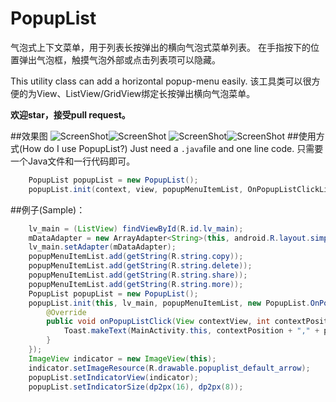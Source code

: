 # PopupList
气泡式上下文菜单，用于列表长按弹出的横向气泡式菜单列表。
在手指按下的位置弹出气泡框，触摸气泡外部或点击列表项可以隐藏。

This utility class can add a horizontal popup-menu easily.
该工具类可以很方便的为View、ListView/GridView绑定长按弹出横向气泡菜单。

**欢迎star，接受pull request。**

##效果图
![ScreenShot](https://github.com/shangmingchao/PopupList/blob/master/screenshots/screenshot_1.png)![ScreenShot](https://github.com/shangmingchao/PopupList/blob/master/screenshots/screenshot_2.png)
![ScreenShot](https://github.com/shangmingchao/PopupList/blob/master/screenshots/screenshot_3.png)![ScreenShot](https://github.com/shangmingchao/PopupList/blob/master/screenshots/screenshot_4.png)
##使用方式(How do I use PopupList?)
Just need a `.java`file and one line code.
只需要一个Java文件和一行代码即可。

```java
    PopupList popupList = new PopupList();
    popupList.init(context, view, popupMenuItemList, OnPopupListClickListener);
```

##例子(Sample)：
```java
    lv_main = (ListView) findViewById(R.id.lv_main);
    mDataAdapter = new ArrayAdapter<String>(this, android.R.layout.simple_expandable_list_item_1, mDataList);
    lv_main.setAdapter(mDataAdapter);
    popupMenuItemList.add(getString(R.string.copy));
    popupMenuItemList.add(getString(R.string.delete));
    popupMenuItemList.add(getString(R.string.share));
    popupMenuItemList.add(getString(R.string.more));
    PopupList popupList = new PopupList();
    popupList.init(this, lv_main, popupMenuItemList, new PopupList.OnPopupListClickListener() {
        @Override
        public void onPopupListClick(View contextView, int contextPosition, int position) {
            Toast.makeText(MainActivity.this, contextPosition + "," + position, Toast.LENGTH_LONG).show();
        }
    });
    ImageView indicator = new ImageView(this);
    indicator.setImageResource(R.drawable.popuplist_default_arrow);
    popupList.setIndicatorView(indicator);
    popupList.setIndicatorSize(dp2px(16), dp2px(8));
```
